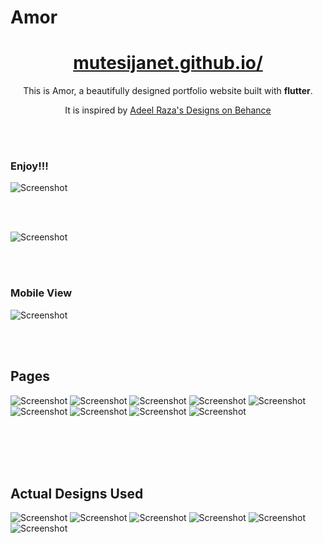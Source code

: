 # Amor

<h1 align="center">
  <a href="https://mutesijanet.github.io/" target="_blank"> mutesijanet.github.io/</a>
</h1>

<p align="center">
    This is Amor, a beautifully designed portfolio website built with <strong>flutter</strong>.
</p>
<p align="center">
    It is inspired by <a href="https://www.behance.net/gallery/95351691/Resume-Design-03" target="_blank">Adeel Raza's Designs on Behance</a>
</p>

<br/><br/>

### Enjoy!!!
![Screenshot](assets/screenshots/amor_cv_1.gif)

<br/><br/>

![Screenshot](assets/screenshots/amor_cv_2.gif)

<br/><br/>

### Mobile View
![Screenshot](assets/screenshots/amor_cv_mobile.gif)

<br/><br/>

## Pages
![Screenshot](assets/screenshots/actual_header.png)
![Screenshot](assets/screenshots/actual_about.png)
![Screenshot](assets/screenshots/actual_education.png)
![Screenshot](assets/screenshots/actual_experience.png)
![Screenshot](assets/screenshots/actual_experience_2.png)
![Screenshot](assets/screenshots/actual_skills.png)
![Screenshot](assets/screenshots/actual_certifications.png)
![Screenshot](assets/screenshots/actual_portfolio.png)
![Screenshot](assets/screenshots/actual_footer.png)


<br/><br/>
<br/><br/>

## Actual Designs Used

![Screenshot](assets/screenshots/amor_typography.png)
![Screenshot](assets/screenshots/amor_home.png)
![Screenshot](assets/screenshots/amor_about.png)
![Screenshot](assets/screenshots/amor_resume.png)
![Screenshot](assets/screenshots/amor_experience.png)
![Screenshot](assets/screenshots/amor_contact.png)
